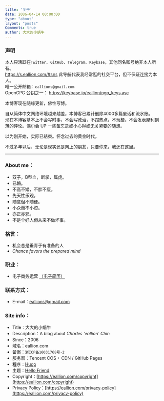 ```yaml
---
title: '关于'
date: 2006-04-14 00:00:00
type: "about"
layout: "posts"
Comments: true
author: 大大的小蜗牛
---
```


### 声明
本人只活跃在`Twitter`、`GitHub`、`Telegram`、`Keybase`，其他同名账号绝非本人所有。  
<https://s.eallion.com/#sns> 此导航代表我经常逛的社交平台，但不保证连接为本人。  
唯一公开邮箱：`eallions@gmail.com`  
OpenGPG 公钥之一： <https://keybase.io/eallion/pgp_keys.asc>  

本博客现在随缘更新，佛性写博。

自从简体中文网络环境越来越差，本博客已累计删除4000多篇废话和流水账。  
现在本博客基本上不会写时事，不会写政治，不蹭热点，不玩梗，不会发表犀利刻薄的评论。偶尔会 UP 一些备忘录或小心得或无关紧要的随想。

以为刚开始，实际已结束。怀念过去的黄金时代。

不过多年以后，无论是现实还是网上的朋友，只要你来，我还在这里。

---

### About me：
 - 双子，B型血，断掌，属虎。
 - 已婚。
 - 不高不矮，不胖不瘦。
 - 先天性乐观。
 - 随意但不随便。
 - 小众而不小资。
 - 亦正亦邪。
 - 不是个好人但从来不做坏事。

### 格言：

 - 机会总是垂青于有准备的人 
 - *Chance favors the prepared mind*

### 职业：

* 电子商务运营 [（电子简历）](https://qin-chao.cn/)

### 联系方式：

 - E-mail：<eallions@gmail.com>

### Site info：

 - Title：大大的小蜗牛
 - Description：A blog about *Charles 'eallion' Chin*
 - Since：2006
 - 域名：eallion.com
 - 备案：`浙ICP备16031768号-2`
 - 服务器：Tencent COS + CDN / GitHub Pages
 - 程序：[Hugo](https://gohugo.io)
 - 主题：[Hello Friend](https://github.com/panr/hugo-theme-hello-friend)
 - Copyright：[https://eallion.com/copyright](https://eallion.com/copyright)
 - Privacy Policy：[https://eallion.com/privacy-policy](https://eallion.com/privacy-policy)